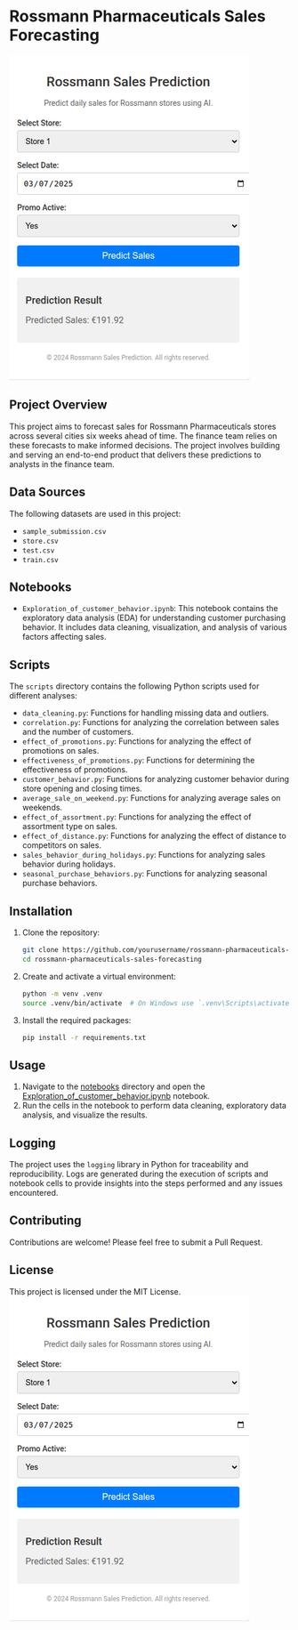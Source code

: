 # Rossmann Pharmaceuticals Sales Forecasting

![alt text](image-1.png)

## Project Overview

This project aims to forecast sales for Rossmann Pharmaceuticals stores across several cities six weeks ahead of time. The finance team relies on these forecasts to make informed decisions. The project involves building and serving an end-to-end product that delivers these predictions to analysts in the finance team.

## Data Sources

The following datasets are used in this project:
- `sample_submission.csv`
- `store.csv`
- `test.csv`
- `train.csv`


## Notebooks

- `Exploration_of_customer_behavior.ipynb`: This notebook contains the exploratory data analysis (EDA) for understanding customer purchasing behavior. It includes data cleaning, visualization, and analysis of various factors affecting sales.

## Scripts

The `scripts` directory contains the following Python scripts used for different analyses:

- `data_cleaning.py`: Functions for handling missing data and outliers.
- `correlation.py`: Functions for analyzing the correlation between sales and the number of customers.
- `effect_of_promotions.py`: Functions for analyzing the effect of promotions on sales.
- `effectiveness_of_promotions.py`: Functions for determining the effectiveness of promotions.
- `customer_behavior.py`: Functions for analyzing customer behavior during store opening and closing times.
- `average_sale_on_weekend.py`: Functions for analyzing average sales on weekends.
- `effect_of_assortment.py`: Functions for analyzing the effect of assortment type on sales.
- `effect_of_distance.py`: Functions for analyzing the effect of distance to competitors on sales.
- `sales_behavior_during_holidays.py`: Functions for analyzing sales behavior during holidays.
- `seasonal_purchase_behaviors.py`: Functions for analyzing seasonal purchase behaviors.

## Installation

1. Clone the repository:
    ```sh
    git clone https://github.com/yourusername/rossmann-pharmaceuticals-sales-forecasting.git
    cd rossmann-pharmaceuticals-sales-forecasting
    ```

2. Create and activate a virtual environment:
    ```sh
    python -m venv .venv
    source .venv/bin/activate  # On Windows use `.venv\Scripts\activate`
    ```

3. Install the required packages:
    ```sh
    pip install -r requirements.txt
    ```

## Usage

1. Navigate to the [notebooks](http://_vscodecontentref_/5) directory and open the [Exploration_of_customer_behavior.ipynb](http://_vscodecontentref_/6) notebook.
2. Run the cells in the notebook to perform data cleaning, exploratory data analysis, and visualize the results.

## Logging

The project uses the `logging` library in Python for traceability and reproducibility. Logs are generated during the execution of scripts and notebook cells to provide insights into the steps performed and any issues encountered.

## Contributing

Contributions are welcome! Please feel free to submit a Pull Request.

## License

This project is licensed under the MIT License.
![alt text](image.png)